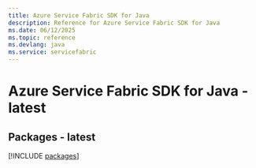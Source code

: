 ```yaml
---
title: Azure Service Fabric SDK for Java
description: Reference for Azure Service Fabric SDK for Java
ms.date: 06/12/2025
ms.topic: reference
ms.devlang: java
ms.service: servicefabric
---
```

# Azure Service Fabric SDK for Java - latest
## Packages - latest
[!INCLUDE [packages](service-fabric-index.md)]